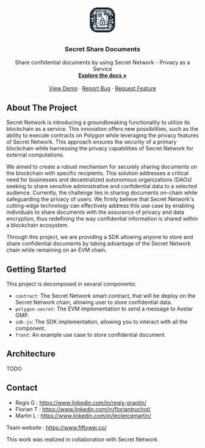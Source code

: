 
<br />
<div align="center">
  <a href="https://github.com/fifty-wei/secret-share-documents">
    <img src="images/logo.png" alt="Logo" width="80" height="80">
  </a>

  <h3 align="center">Secret Share Documents</h3>

  <p align="center">
    Share confidential documents by using Secret Network - Privacy as a Service
    <br />
    <a href="https://github.com/fifty-wei/secret-share-documents"><strong>Explore the docs »</strong></a>
    <br />
    <br />
    <a href="https://github.com/fifty-wei/secret-share-documents">View Demo</a>
    ·
    <a href="https://github.com/fifty-wei/secret-share-documents/issues">Report Bug</a>
    ·
    <a href="https://github.com/fifty-wei/secret-share-documents/issues">Request Feature</a>
  </p>
</div>





## About The Project

Secret Network is introducing a groundbreaking functionality to utilize its blockchain as a service. This innovation offers new possibilities, such as the ability to execute contracts on Polygon while leveraging the privacy features of Secret Network. This approach ensures the security of a primary blockchain while harnessing the privacy capabilities of Secret Network for external computations.

We aimed to create a robust mechanism for securely sharing documents on the blockchain with specific recipients. This solution addresses a critical need for businesses and decentralized autonomous organizations (DAOs) seeking to share sensitive administrative and confidential data to a selected audience. Currently, the challenge lies in sharing documents on-chain while safeguarding the privacy of users. We firmly believe that Secret Network's cutting-edge technology can effectively address this use case by enabling individuals to share documents with the assurance of privacy and data encryption, thus redefining the way confidential information is shared within a blockchain ecosystem.

Through this project, we are providing a SDK allowing anyone to store and share confidential documents by taking advantage of the Secret Network chain while remaining on an EVM chain.  

## Getting Started

This project is decomposed in sevaral components:

- `contract`: The Secret Network smart contract, that will be deploy on the Secret Network chain, allowing user to store confidential data.
- `polygon-secret`: The EVM implementation to send a message to Axelar GMP.
- `sdk-js`: The SDK implementation, allowing you to interact with all the component.
- `front`: An example use case to store confidential document.

## Architecture

TODO

## Contact

- Regis G : https://www.linkedin.com/in/regis-graptin/
- Florian T : https://www.linkedin.com/in/floriantruchot/
- Martin L : https://www.linkedin.com/in/leclercqmartin/

Team website : https://www.fiftywei.co/

This work was realized in collaboration with Secret Network.

